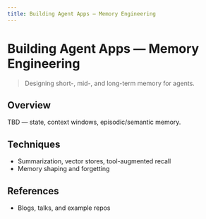 ```yaml
---
title: Building Agent Apps — Memory Engineering
---
```


# Building Agent Apps — Memory Engineering

> Designing short-, mid-, and long-term memory for agents.

## Overview

TBD — state, context windows, episodic/semantic memory.

## Techniques

- Summarization, vector stores, tool-augmented recall
- Memory shaping and forgetting

## References

- Blogs, talks, and example repos

